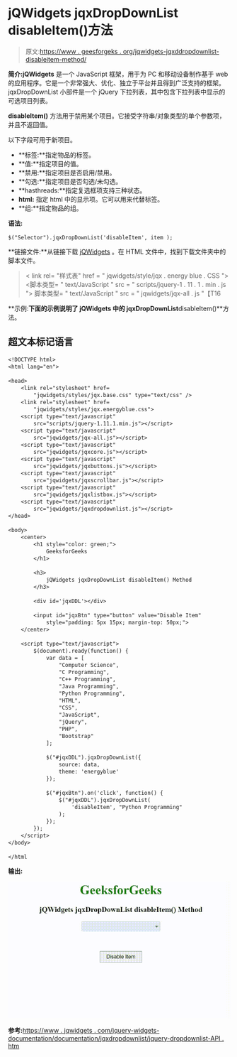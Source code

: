 # jQWidgets jqxDropDownList disableItem()方法

> 原文:[https://www . geesforgeks . org/jqwidgets-jqxddropdownlist-disableitem-method/](https://www.geeksforgeeks.org/jqwidgets-jqxdropdownlist-disableitem-method/)

**简介:jQWidgets** 是一个 JavaScript 框架，用于为 PC 和移动设备制作基于 web 的应用程序。它是一个非常强大、优化、独立于平台并且得到广泛支持的框架。jqxDropDownList 小部件是一个 jQuery 下拉列表，其中包含下拉列表中显示的可选项目列表。

**disableItem()** 方法用于禁用某个项目。它接受字符串/对象类型的单个参数项，并且不返回值。

以下字段可用于新项目。

*   **标签:**指定物品的标签。
*   **值:**指定项目的值。
*   **禁用:**指定项目是否启用/禁用。
*   **勾选:**指定项目是否勾选/未勾选。
*   **hasthreads:**指定复选框项支持三种状态。
*   **html:** 指定 html 中的显示项。它可以用来代替标签。
*   **组:**指定物品的组。

**语法:**

```
$("Selector").jqxDropDownList('disableItem', item );
```

**链接文件:**从链接下载 [jQWidgets](https://www.jqwidgets.com/download/) 。在 HTML 文件中，找到下载文件夹中的脚本文件。

> <link rel="”stylesheet”" href="”jqwidgets/styles/jqx.base.css”" type="”text/css”">
> < link rel= "样式表" href = " jqwidgets/style/jqx . energy blue . CSS ">
> <脚本类型= " text/JavaScript " src = " scripts/jquery-1 . 11 . 1 . min . js "></脚本>
> 脚本类型= " text/JavaScript " src = " jqwidgets/jqx-all . js "【T16

**示例:**下面的示例说明了 jQWidgets 中的 jqxDropDownList**disableItem()**方法。

## 超文本标记语言

```
<!DOCTYPE html>
<html lang="en">

<head>
    <link rel="stylesheet" href=
        "jqwidgets/styles/jqx.base.css" type="text/css" />
    <link rel="stylesheet" href=
        "jqwidgets/styles/jqx.energyblue.css">
    <script type="text/javascript" 
        src="scripts/jquery-1.11.1.min.js"></script>
    <script type="text/javascript" 
        src="jqwidgets/jqx-all.js"></script>
    <script type="text/javascript" 
        src="jqwidgets/jqxcore.js"></script>
    <script type="text/javascript" 
        src="jqwidgets/jqxbuttons.js"></script>
    <script type="text/javascript" 
        src="jqwidgets/jqxscrollbar.js"></script>
    <script type="text/javascript" 
        src="jqwidgets/jqxlistbox.js"></script>
    <script type="text/javascript" 
        src="jqwidgets/jqxdropdownlist.js"></script>
</head>

<body>
    <center>
        <h1 style="color: green;">
            GeeksforGeeks
        </h1>

        <h3>
            jQWidgets jqxDropDownList disableItem() Method
        </h3>

        <div id='jqxDDL'></div>

        <input id="jqxBtn" type="button" value="Disable Item" 
            style="padding: 5px 15px; margin-top: 50px;">
    </center>

    <script type="text/javascript">
        $(document).ready(function() {
            var data = [
                "Computer Science",
                "C Programming",
                "C++ Programming",
                "Java Programming",
                "Python Programming",
                "HTML",
                "CSS",
                "JavaScript",
                "jQuery",
                "PHP",
                "Bootstrap"
            ];

            $("#jqxDDL").jqxDropDownList({
                source: data,
                theme: 'energyblue'
            });

            $("#jqxBtn").on('click', function() {
                $("#jqxDDL").jqxDropDownList(
                    'disableItem', "Python Programming"
                );
            });
        });
    </script>
</body>

</html
```

**输出:**

![](img/54e81eff636fe74a4649e1f1b711cd9c.png)

**参考:**[https://www . jqwidgets . com/jquery-widgets-documentation/documentation/jqxdropdownlist/jquery-dropdownlist-API . htm](https://www.jqwidgets.com/jquery-widgets-documentation/documentation/jqxdropdownlist/jquery-dropdownlist-api.htm)